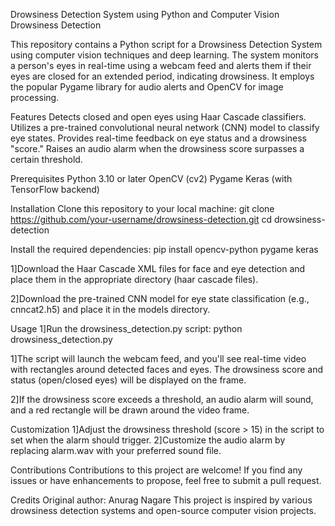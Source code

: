 Drowsiness Detection System using Python and Computer Vision
Drowsiness Detection

This repository contains a Python script for a Drowsiness Detection System using computer vision techniques and deep learning. The system monitors a person's eyes in real-time using a webcam feed and alerts them if their eyes are closed for an extended period, indicating drowsiness. It employs the popular Pygame library for audio alerts and OpenCV for image processing.

Features
Detects closed and open eyes using Haar Cascade classifiers.
Utilizes a pre-trained convolutional neural network (CNN) model to classify eye states.
Provides real-time feedback on eye status and a drowsiness "score."
Raises an audio alarm when the drowsiness score surpasses a certain threshold.


Prerequisites
Python 3.10 or later
OpenCV (cv2)
Pygame
Keras (with TensorFlow backend)

Installation
Clone this repository to your local machine:
git clone https://github.com/your-username/drowsiness-detection.git
cd drowsiness-detection

Install the required dependencies:
pip install opencv-python pygame keras

1]Download the Haar Cascade XML files for face and eye detection and place them in the appropriate directory (haar cascade files).

2]Download the pre-trained CNN model for eye state classification (e.g., cnncat2.h5) and place it in the models directory.

Usage
1]Run the drowsiness_detection.py script:
python drowsiness_detection.py

1]The script will launch the webcam feed, and you'll see real-time video with rectangles around detected faces and eyes. The drowsiness score and status (open/closed eyes) will be displayed on the frame.

2]If the drowsiness score exceeds a threshold, an audio alarm will sound, and a red rectangle will be drawn around the video frame.

Customization
1]Adjust the drowsiness threshold (score > 15) in the script to set when the alarm should trigger.
2]Customize the audio alarm by replacing alarm.wav with your preferred sound file.

Contributions
Contributions to this project are welcome! If you find any issues or have enhancements to propose, feel free to submit a pull request.

Credits
Original author: Anurag Nagare
This project is inspired by various drowsiness detection systems and open-source computer vision projects.
